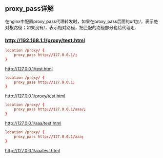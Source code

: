 ## proxy_pass详解
在nginx中配置proxy_pass代理转发时，如果在proxy_pass后面的url加/，表示绝对根路径；如果没有/，表示相对路径，把匹配的路径部分也给代理走.

### http://192.168.1.1/proxy/test.html 
```conf
location /proxy/ {
    proxy_pass http://127.0.0.1/;
}
```
http://127.0.0.1/test.html
```conf
location /proxy/ {
    proxy_pass http://127.0.0.1;
}
```
http://127.0.0.1/proxy/test.html
```conf
location /proxy/ {
    proxy_pass http://127.0.0.1/aaa/;
}
```
http://127.0.0.1/aaa/test.html
```conf
location /proxy/ {
    proxy_pass http://127.0.0.1/aaa;
}
```
http://127.0.0.1/aaatest.html
